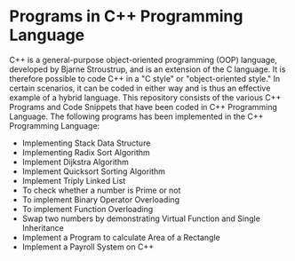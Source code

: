 # Programs in C++ Programming Language 

C++ is a general-purpose object-oriented programming (OOP) language, developed by Bjarne Stroustrup, and is an extension of the C language.
It is therefore possible to code C++ in a "C style" or "object-oriented style." In certain scenarios, it can be coded in either way and 
is thus an effective example of a hybrid language. This repository consists of the various C++ Programs and Code Snippets that have been 
coded in C++ Programming Language. The following programs has been implemented in the C++ Programming Language: 

- Implementing Stack Data Structure 
- Implementing Radix Sort Algorithm 
- Implement Dijkstra Algorithm
- Implement Quicksort Sorting Algorithm
- Implement Triply Linked List
- To check whether a number is Prime or not
- To implement Binary Operator Overloading
- To implement Function Overloading
- Swap two numbers by demonstrating Virtual Function and Single Inheritance
- Implement a Program to calculate Area of a Rectangle
- Implement a Payroll System on C++
